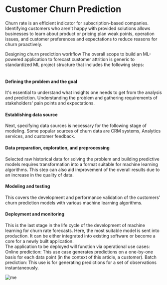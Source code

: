 # Customer Churn Prediction

Churn rate is an efficient indicator for subscription-based companies. Identifying customers who aren't happy with provided solutions allows businesses to learn about product or pricing plan weak points, operation issues, and customer preferences and expectations to reduce reasons for churn proactively.

Designing churn prediction workflow The overall scope to build an ML-powered application to forecast customer attrition is generic to standardized ML project structure that includes the following steps:<br>
<br>
#### Defining the problem and the goal
It's essential to understand what insights one needs to get from the analysis and prediction. Understanding the problem and gathering requirements of stakeholders' pain points and expectations.<br>
#### Establishing data source
Next, specifying data sources is necessary for the following stage of modeling. Some popular sources of churn data are CRM systems, Analytics services, and customer feedback.<br>
#### Data preparation, exploration, and preprocessing
Selected raw historical data for solving the problem and building predictive models requires transformation into a format suitable for machine learning algorithms. This step can also aid improvement of the overall results due to an increase in the quality of data.<br>
#### Modeling and testing
This covers the development and performance validation of the customers' churn prediction models with various machine learning algorithms.<br>
#### Deployment and monitoring
This is the last stage in the life cycle of the development of machine learning for churn rate forecasts. Here, the most suitable model is sent into production. It can be either integrated into existing software or become a core for a newly built application.<br>
The application to be deployed will function via operational use cases: Online prediction: This use case generates predictions on a one-by-one basis for each data point (in the context of this article, a customer). Batch prediction: This use is for generating predictions for a set of observations instantaneously.<br>

![me](https://github.com/Kartikeya-Saraswat/Customer_Churn_Prediction/blob/main/streamlit-app.gif)

